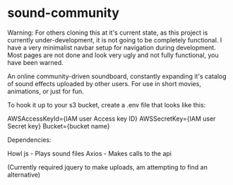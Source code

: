
# sound-community
Warning: For others cloning this at it's current state, as this project is currently under-development, it is not going to be completely functional. I have a very minimalist navbar setup for navigation during development. Most pages are not done and look very ugly and not fully functional, you have been warned.

An online community-driven soundboard, constantly expanding it's catalog of sound effects uploaded by other users. For use in short movies, animations, or just for fun.

To hook it up to your s3 bucket, create a .env file that looks like this:

AWSAccessKeyId={IAM user Access key ID}
AWSSecretKey={IAM user Secret key}
Bucket={bucket name}

Dependencies:

Howl js - Plays sound files
Axios - Makes calls to the api

(Currently required jquery to make uploads, am attempting to find an alternative)
